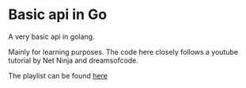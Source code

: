 # Basic api in Go

A very basic api in golang.

Mainly for learning purposes. The code here closely follows a youtube tutorial by Net Ninja and dreamsofcode.

The playlist can be found [here](https://www.youtube.com/playlist?list=PL4cUxeGkcC9iImF8w9FbFOc2UntutL9Wv)
